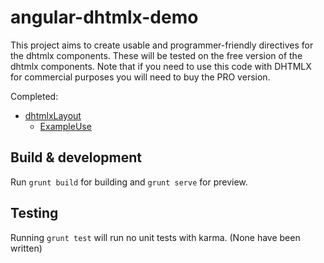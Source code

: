 # angular-dhtmlx-demo

This project aims to create usable and programmer-friendly directives for the dhtmlx components. These will be tested on the free version of the dhtmlx components. Note that if you need to use this code with DHTMLX for commercial purposes you will need to buy the PRO version.


Completed:
<ul>
  <li>
    <a href="https://github.com/perushinkov/angular-dhtmlx-demo/blob/master/app/components/dhtmlx/directives/layout.js">dhtmlxLayout</a>
    <ul>
      <li> 
        <a href="https://github.com/perushinkov/angular-dhtmlx-demo/blob/master/app/root/root.html">
          ExampleUse
        </a>
      </li>
    </ul>
  </li>
</ul>
  
  

## Build & development

Run `grunt build` for building and `grunt serve` for preview.

## Testing

Running `grunt test` will run no unit tests with karma. (None have been written)
